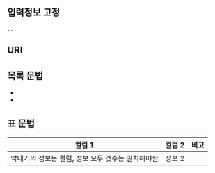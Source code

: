 ## 입력정보 고정
```
...
```


## URI
[]()

## 목록 문법
-
-

## 표 문법

| 컬럼 1 | 컬럼 2 | 비고 |
| -- | -- | --|
| 막대기의 정보는 컬럼, 정보 모두 갯수는 일치해야함 | 정보 2 | |
